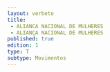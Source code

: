 ```yaml
---
layout: verbete
title:
 - ALIANCA NACIONAL DE MULHERES
 - ALIANÇA NACIONAL DE MULHERES
published: true
edition: 1  
type: T
subtype: Movimentos
---
```



